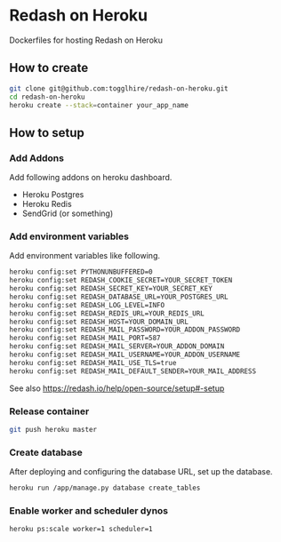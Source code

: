 # Redash on Heroku

Dockerfiles for hosting Redash on Heroku

## How to create

```sh
git clone git@github.com:togglhire/redash-on-heroku.git
cd redash-on-heroku
heroku create --stack=container your_app_name
```

## How to setup

### Add Addons

Add following addons on heroku dashboard.

- Heroku Postgres
- Heroku Redis
- SendGrid (or something)

### Add environment variables

Add environment variables like following.

```sh
heroku config:set PYTHONUNBUFFERED=0
heroku config:set REDASH_COOKIE_SECRET=YOUR_SECRET_TOKEN
heroku config:set REDASH_SECRET_KEY=YOUR_SECRET_KEY
heroku config:set REDASH_DATABASE_URL=YOUR_POSTGRES_URL
heroku config:set REDASH_LOG_LEVEL=INFO
heroku config:set REDASH_REDIS_URL=YOUR_REDIS_URL
heroku config:set REDASH_HOST=YOUR_DOMAIN_URL
heroku config:set REDASH_MAIL_PASSWORD=YOUR_ADDON_PASSWORD
heroku config:set REDASH_MAIL_PORT=587
heroku config:set REDASH_MAIL_SERVER=YOUR_ADDON_DOMAIN
heroku config:set REDASH_MAIL_USERNAME=YOUR_ADDON_USERNAME
heroku config:set REDASH_MAIL_USE_TLS=true
heroku config:set REDASH_MAIL_DEFAULT_SENDER=YOUR_MAIL_ADDRESS
```

See also https://redash.io/help/open-source/setup#-setup

### Release container

```sh
git push heroku master
```

### Create database

After deploying and configuring the database URL, set up the database.

```sh
heroku run /app/manage.py database create_tables
```

### Enable worker and scheduler dynos

```sh
heroku ps:scale worker=1 scheduler=1
```